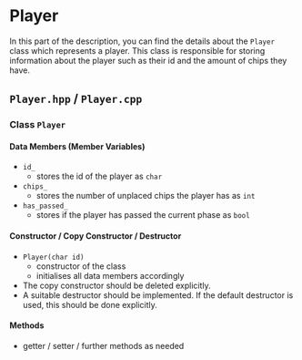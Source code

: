 # Player

In this part of the description, you can find the details about the `Player` class which represents a player.
This class is responsible for storing information about the player such as their id and the amount of chips they have.

## `Player.hpp` / `Player.cpp`

### Class `Player`

#### Data Members (Member Variables)
- `id_`
    - stores the id of the player as `char`
- `chips_`
    - stores the number of unplaced chips the player has as `int`
- `has_passed_`
  - stores if the player has passed the current phase as `bool`

#### Constructor / Copy Constructor / Destructor

- `Player(char id)`
    - constructor of the class
    - initialises all data members accordingly
- The copy constructor should be deleted explicitly.
- A suitable destructor should be implemented. If the default destructor is used, this should be done explicitly.

#### Methods

- getter / setter / further methods as needed
